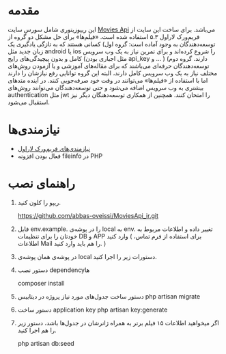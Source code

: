 
# مقدمه

این ریپوزیتوری شامل سورس سایت [Movies Api](http://moviesapi.ir/) می‌باشد. برای ساخت این سایت از فریم‌ورک لاراول ۵.۳ استفاده شده است. «فیلم‌ها‌» برای حل مشکل دو گروه از توسعه‌دهندگان به وجود آماده است: گروه اول) کسانی هستند که به تازگی یادگیری یک زبان جدید مثل android یا ios را شروع کرده‌اند و برای تمرین نیاز به یک وب سرویس کامل و بدون پیچیدگی‌های رایج (مثل اجباری بودن api_key و … ) دارند. گروه دوم) توسعه‌دهندگان حرفه‌ای می‌باشند که برای مقاله‌های آموزشی و یا آزمودن روش‌های مختلف نیاز به یک وب سرویس کامل دارند، البته این گروه توانایی رفع نیازشان را دارند اما با استفاده از «فیلم‌ها» می‌توانند در وقت خود صرفه‌جویی کنند.
در آینده‌‌ متدهای بیشتری به وب سرویس اضافه می‌شود و حتی توسعه‌دهندگان می‌توانند روش‌های authentication مثل jwt را امتحان کنند. همچنین از همکاری توسعه‌دهنگان دیگر نیز استقبال می‌شود.

# نیازمندی‌ها

+ [نیازمندی‌های فریم‌ورک لاراول](https://laravel.com/docs/5.4#server-requirements)
+ فعال بودن افزونه fileinfo در PHP

# راهنمای نصب

1. ریپو را کلون کنید.

	https://github.com/abbas-oveissi/MoviesApi_ir.git
2. فایل env.example. را در پوشه‌ی local به env. تغییر داده و اطلاعات مربوط به خودتان را برای تنظیمات DB و APP وارد کنید ( برای استفاده از فرم تماس، اطلاعات Mail را هم باید وارد کنید. )

3. در پوشه‌ی همان پوشه‌ی local دستورات زیر را اجرا کنید.
4. دستور نصب dependencyها

	composer install
5.  دستور ساخت جدول‌های مورد نیاز پروژه در دیتابیس
	php artisan migrate
6. دستور ساخت application key
	php artisan key:generate

7. اگر میخواهید اطلاعات ۱۵ فیلم برتر به همراه ژانرشان در جدول‌ها باشد، دستور زیر را هم اجرا کنید.

	php artisan db:seed
